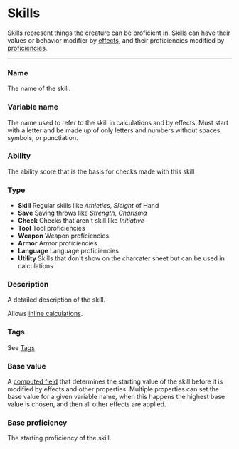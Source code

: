 # Skills

Skills represent things the creature can be proficient in. Skills can have their values or behavior modifier by [effects](/docs/property/effect), and their proficiencies modified by [proficiencies](/docs/property/proficiency).

---

### Name

The name of the skill.

### Variable name

The name used to refer to the skill in calculations and by effects. Must start with a letter and be made up of only letters and numbers without spaces, symbols, or punctiation.

### Ability

The ability score that is the basis for checks made with this skill

### Type

- **Skill** Regular skills like *Athletics*, *Sleight* of Hand
- **Save** Saving throws like *Strength*, *Charisma*
- **Check** Checks that aren't skill like *Initiative*
- **Tool** Tool proficiencies
- **Weapon** Weapon proficiencies
- **Armor** Armor proficiencies
- **Language** Language proficiencies
- **Utility** Skills that don't show on the charcater sheet but can be used in calculations

### Description

A detailed description of the skill.

Allows [inline calculations](/docs/inline-calculations).

### Tags

See [Tags](/docs/tags)

### Base value

A [computed field](/docs/computed-fields) that determines the starting value of the skill before it is modified by effects and other properties. Multiple properties can set the base value for a given variable name, when this happens the highest base value is chosen, and then all other effects are applied.

### Base proficiency

The starting proficiency of the skill.
